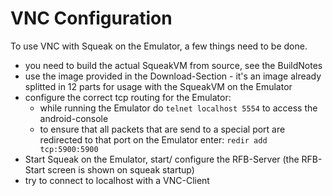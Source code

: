# VNC Configuration #

To use VNC with Squeak on the Emulator, a few things need to be done.
  * you need to build the actual SqueakVM from source, see the BuildNotes
  * use the image provided in the Download-Section - it's an image already splitted in 12 parts for usage with the SqueakVM on the Emulator
  * configure the correct tcp routing for the Emulator:
    * while running the Emulator do `telnet localhost 5554` to access the android-console
    * to ensure that all packets that are send to a special port are redirected to that port on the Emulator enter: `redir add tcp:5900:5900`
  * Start Squeak on the Emulator, start/ configure the RFB-Server (the RFB-Start screen is shown on squeak startup)
  * try to connect to localhost with a VNC-Client